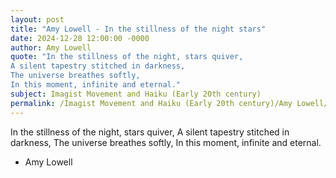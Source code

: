 ```yaml
---
layout: post
title: "Amy Lowell - In the stillness of the night stars"
date: 2024-12-28 12:00:00 -0000
author: Amy Lowell
quote: "In the stillness of the night, stars quiver, 
A silent tapestry stitched in darkness, 
The universe breathes softly, 
In this moment, infinite and eternal."
subject: Imagist Movement and Haiku (Early 20th century)
permalink: /Imagist Movement and Haiku (Early 20th century)/Amy Lowell/Amy Lowell - In the stillness of the night stars
---
```


In the stillness of the night, stars quiver, 
A silent tapestry stitched in darkness, 
The universe breathes softly, 
In this moment, infinite and eternal.

- Amy Lowell
